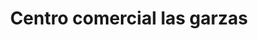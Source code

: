---
title: "Centro comercial las garzas"
url: /lecheria/centro-comercial-las-garzas-avenida-intercomunal-andres-bello/
shop: centro comercial
---